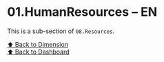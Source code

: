 # 01.HumanResources – EN

This is a sub-section of `08.Resources`.

[⬆ Back to Dimension](../index.md)  
[⬆ Back to Dashboard](../../index.md)
